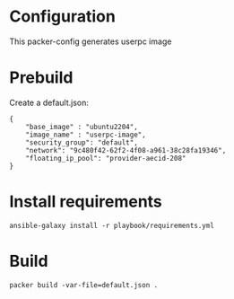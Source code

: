 # Configuration

This packer-config generates userpc image

# Prebuild

Create a default.json:

```
{
    "base_image" : "ubuntu2204",
    "image_name" : "userpc-image",
    "security_group": "default",
    "network": "9c480f42-62f2-4f08-a961-38c28fa19346",
    "floating_ip_pool": "provider-aecid-208"
}
```

# Install requirements

```
ansible-galaxy install -r playbook/requirements.yml
```

# Build

```
packer build -var-file=default.json .
```
